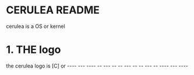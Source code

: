 # CERULEA README
cerulea is a OS or kernel
# 1. THE logo
the cerulea logo is 
[C]
or
        ----  ---  ----
        --  ---      --
        --  ---      --
        --  ---      --
        ----  ---  ----
